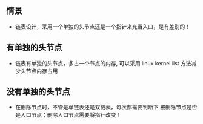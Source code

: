 ## 情景
* 链表设计，采用一个单独的头节点还是一个指针来充当入口，是有差别的！

## 有单独的头节点
* 链表有单独的头节点，多占一个节点的内存, 可以采用 linux kernel list 方法减少头节点内存占用

## 没有单独的头节点
* 在删除节点时，不管是单链表还是双链表，每次都需要判断下 被删除节点是否是入口节点；删除入口节点需要将指针改变！